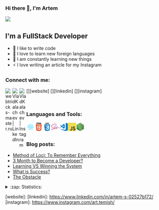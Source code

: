 ### Hi there 👋, I'm Artem

![](https://komarev.com/ghpvc/?username=VladKalachev)

## I'm a FullStack Developer
- 💪 I like to write code
- 🎉 I love to learn new foreign languages
- 🥅 I am constantly learning new things
- ⚡ I love writing an article for my Instagram


### Connect with me:

[<img align="left" alt="webtricks-master.ru" width="22px" src="" />][website]
[<img align="left" alt="VladKalachev | LinkedIn" width="22px" src="https://www.linkedin.com/in/artem-s-02527b172/" />][linkedin]
[<img align="left" alt="VladKalachev | Instagram" width="22px" src="https://www.instagram.com/art.temish/" />][instagram]

<br />

### Languages and Tools:

<img align="left" alt="React" width="26px" src="https://raw.githubusercontent.com/github/explore/80688e429a7d4ef2fca1e82350fe8e3517d3494d/topics/react/react.png" />
<img align="left" alt="HTML5" width="26px" src="https://raw.githubusercontent.com/github/explore/80688e429a7d4ef2fca1e82350fe8e3517d3494d/topics/html/html.png" />
<img align="left" alt="CSS3" width="26px" src="https://raw.githubusercontent.com/github/explore/80688e429a7d4ef2fca1e82350fe8e3517d3494d/topics/css/css.png" />
<img align="left" alt="Sass" width="26px" src="https://raw.githubusercontent.com/github/explore/80688e429a7d4ef2fca1e82350fe8e3517d3494d/topics/sass/sass.png" />
<img align="left" alt="Visual Studio Code" width="26px" src="https://raw.githubusercontent.com/github/explore/80688e429a7d4ef2fca1e82350fe8e3517d3494d/topics/visual-studio-code/visual-studio-code.png" />
<img align="left" alt="JavaScript" width="26px" src="https://raw.githubusercontent.com/github/explore/80688e429a7d4ef2fca1e82350fe8e3517d3494d/topics/javascript/javascript.png" />
<img align="left" alt="Node.js" width="26px" src="https://raw.githubusercontent.com/github/explore/80688e429a7d4ef2fca1e82350fe8e3517d3494d/topics/nodejs/nodejs.png" />


<br />
<br />

### Blog posts:
<!-- BLOG-POST-LIST:START -->
- [Method of Loci: To Remember Everything](https://www.instagram.com/p/CLd6Nz8A3Yv/?utm_source=ig_web_copy_link)
- [3 Month to Become a Developer?](https://www.instagram.com/p/CLfErtaAcIb/?utm_source=ig_web_copy_link)
- [Learning VS Winning the System](https://www.instagram.com/p/CMfo8sfjiAV/?utm_source=ig_web_copy_link)
- [What is Success?](https://www.instagram.com/p/CM9HfeyjeWH/?utm_source=ig_web_copy_link)
- [The Obstacle](https://www.instagram.com/p/CNN28phgUp9/?utm_source=ig_web_copy_link)
<!-- BLOG-POST-LIST:END -->


<details>
  <summary>:zap: Statistics:</summary>
   <img align="left" alt="codeSTACKr's GitHub Stats" src="https://github-readme-stats.vercel.app/api/top-langs/?username=VladKalachev&langs_count=8&layout=compact" />
    <br />
    <img align="left" alt="codeSTACKr's GitHub Stats" src="https://github-readme-stats.vercel.app/api?username=VladKalachev&show_icons=true" />
</details>

[website]: 
[linkedin]: https://www.linkedin.com/in/artem-s-02527b172/
[instagram]: https://www.instagram.com/art.temish/
